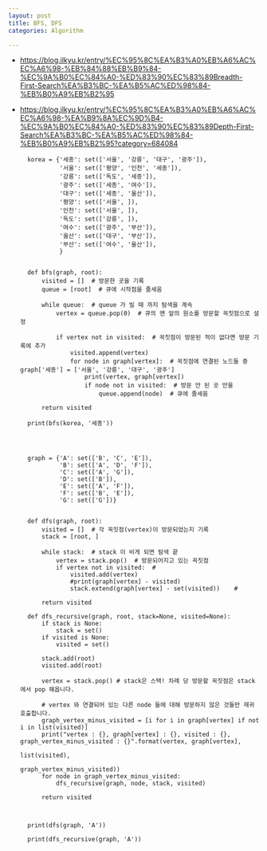 ```yaml
---
layout: post
title: BFS, DFS
categories: Algorithm

---
```


* https://blog.ilkyu.kr/entry/%EC%95%8C%EA%B3%A0%EB%A6%AC%EC%A6%98-%EB%84%88%EB%B9%84-%EC%9A%B0%EC%84%A0-%ED%83%90%EC%83%89Breadth-First-Search%EA%B3%BC-%EA%B5%AC%ED%98%84-%EB%B0%A9%EB%B2%95

* https://blog.ilkyu.kr/entry/%EC%95%8C%EA%B3%A0%EB%A6%AC%EC%A6%98-%EA%B9%8A%EC%9D%B4-%EC%9A%B0%EC%84%A0-%ED%83%90%EC%83%89Depth-First-Search%EA%B3%BC-%EA%B5%AC%ED%98%84-%EB%B0%A9%EB%B2%95?category=684084



        korea = {'세종': set(['서울', '강릉', '대구', '광주']),
                 '서울': set(['평양', '인천', '세종']),
                 '강릉': set(['독도', '세종']),
                 '광주': set(['세종', '여수']),
                 '대구': set(['세종', '울산']),
                 '평양': set(['서울', ]),
                 '인천': set(['서울', ]),
                 '독도': set(['강릉', ]),
                 '여수': set(['광주', '부산']),
                 '울산': set(['대구', '부산']),
                 '부산': set(['여수', '울산']),
                 }


        def bfs(graph, root):
            visited = []  # 방문한 곳을 기록
            queue = [root]  # 큐에 시작점을 줄세움

            while queue:  # queue 가 빌 때 까지 탐색을 계속
                vertex = queue.pop(0)  # 큐의 맨 앞의 원소를 방문할 꼭짓점으로 설정

                if vertex not in visited:  # 꼭짓점이 방문된 적이 없다면 방문 기록에 추가
                    visited.append(vertex)
                    for node in graph[vertex]:  # 꼭짓점에 연결된 노드들 중       graph['세종'] = ['서울', '강릉', '대구', '광주']
                        print(vertex, graph[vertex])
                        if node not in visited:  # 방문 안 된 곳 만을
                            queue.append(node)  # 큐에 줄세움

            return visited

        print(bfs(korea, '세종'))




        graph = {'A': set(['B', 'C', 'E']),
                 'B': set(['A', 'D', 'F']),
                 'C': set(['A', 'G']),
                 'D': set(['B']),
                 'E': set(['A', 'F']),
                 'F': set(['B', 'E']),
                 'G': set(['G'])}


        def dfs(graph, root):
            visited = []  # 각 꼭짓점(vertex)이 방문되었는지 기록
            stack = [root, ]

            while stack:  # stack 이 비게 되면 탐색 끝
                vertex = stack.pop()  # 방문되어지고 있는 꼭짓점
                if vertex not in visited:  #
                    visited.add(vertex)
                    #print(graph[vertex] - visited)
                    stack.extend(graph[vertex] - set(visited))    #

            return visited

        def dfs_recursive(graph, root, stack=None, visited=None):
            if stack is None:
                stack = set()
            if visited is None:
                visited = set()

            stack.add(root)
            visited.add(root)

            vertex = stack.pop() # stack은 스택! 차례 당 방문할 꼭짓점은 stack에서 pop 해옵니다.

            # vertex 와 연결되어 있는 다른 node 들에 대해 방문하지 않은 것들만 재귀 호출합니다.
            graph_vertex_minus_visited = [i for i in graph[vertex] if not i in list(visited)]
            print("vertex : {}, graph[vertex] : {}, visited : {}, graph_vertex_minus_visited : {}".format(vertex, graph[vertex],
                                                                                                          list(visited),
                                                                                                          graph_vertex_minus_visited))
            for node in graph_vertex_minus_visited:
                dfs_recursive(graph, node, stack, visited)

            return visited



        print(dfs(graph, 'A'))

        print(dfs_recursive(graph, 'A'))
